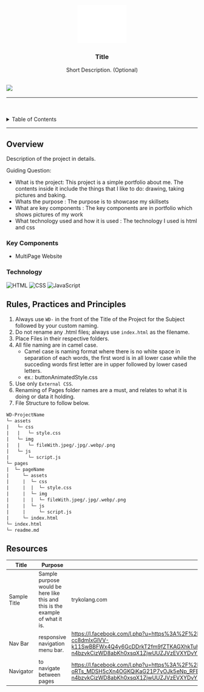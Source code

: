 <a name="readme-top">

<br/>

<br />
<div align="center">
  <a href="https://github.com/zyx-0314/">
  <!-- TODO: If you want to add logo or banner you can add it here -->
    <img src="./assets/img/nyebe_white.png" alt="Nyebe" width="130" height="100">
  </a>
<!-- TODO: Change Title to the name of the title of your Project -->
  <h3 align="center">Title</h3>
</div>
<!-- TODO: Make a short description -->
<div align="center">
  Short Description. (Optional)
</div>

<br />

<!-- TODO: Change the zyx-0314 into your github username  -->
<!-- TODO: Change the WD-Template-Project into the same name of your folder -->
![](https://visit-counter.vercel.app/counter.png?page=zyx-0314/WD-Template-Project)

---

<br />
<br />

<!-- TODO: If you want to add more layers for your readme -->
<details>
  <summary>Table of Contents</summary>
  <ol>
    <li>
      <a href="#overview">Overview</a>
      <ol>
        <li>
          <a href="#key-components">Key Components</a>
        </li>
        <li>
          <a href="#technology">Technology</a>
        </li>
      </ol>
    </li>
    <li>
      <a href="#rule,-practices-and-principles">Rules, Practices and Principles</a>
    </li>
    <li>
      <a href="#resources">Resources</a>
    </li>
  </ol>
</details>

---

## Overview

<!-- TODO: To be changed -->
<!-- The following are just sample -->
Description of the project in details.

Guiding Question:
- What is the project: This project is a simple portfolio about me. The contents inside it include the things that I like to do: drawing, taking pictures and baking.
- Whats the purpose : The purpose is to showcase my skillsets
- What are key components : The key components are in portfolio which shows pictures of my work 
- What technology used and how it is used : The technology I used is html and css

### Key Components
<!-- TODO: List of Key Components -->
<!-- The following are just sample -->
- MultiPage Website

### Technology
<!-- TODO: List of Technology Used -->
![HTML](https://img.shields.io/badge/HTML-E34F26?style=for-the-badge&logo=html5&logoColor=white)
![CSS](https://img.shields.io/badge/CSS-1572B6?style=for-the-badge&logo=css3&logoColor=white)
![JavaScript](https://img.shields.io/badge/JavaScript-F7DF1E?style=for-the-badge&logo=javascript&logoColor=white)

## Rules, Practices and Principles
1. Always use `WD-` in the front of the Title of the Project for the Subject followed by your custom naming.
2. Do not rename any .html files; always use `index.html` as the filename.
3. Place Files in their respective folders.
4. All file naming are in camel case.
   - Camel case is naming format where there is no white space in separation of each words, the first word is in all lower case while the succeding words first letter are in upper followed by lower cased letters.
   - ex.: buttonAnimatedStyle.css
5. Use only `External CSS`.
6. Renaming of Pages folder names are a must, and relates to what it is doing or data it holding.
7. File Structure to follow below.

```
WD-ProjectName
└─ assets
|   └─ css
|   |   └─ style.css
|   └─ img
|   |   └─ fileWith.jpeg/.jpg/.webp/.png
|   └─ js
|       └─ script.js
└─ pages
|  └─ pageName
|     └─ assets
|     |  └─ css
|     |  |  └─ style.css
|     |  └─ img
|     |  |  └─ fileWith.jpeg/.jpg/.webp/.png
|     |  └─ js
|     |     └─ script.js
|     └─ index.html
└─ index.html
└─ readme.md
```

## Resources

<!-- TODO: Add References -->
| Title | Purpose | Link |
|-|-|-|
| Sample Title | Sample purpose would be here like this and this is the example of what it is. | trykolang.com |
| Nav Bar | responsive navigation menu bar. | https://l.facebook.com/l.php?u=https%3A%2F%2Fwww.codingnepalweb.com%2Fresponsive-navigation-menu-bar-html-css%2F%3Ffbclid%3DIwZXh0bgNhZW0CMTAAAR1-cc8dmIxGlVV-k11SwBBFWx4Q4y6GcDDrkT2fm9fZTKAGXhkTuhpfTkY_aem_flqkxCCHUlRRFyLk0tBT6g&h=AT2DsYOt0spTYEfZyCUmMwI3_pAvk9vfIEt4R1rPyQxJT1SA1CTb_zwPJh-n4bzvkCizWD8abKh0xsqX1ZjwUUZJVzEVXYDvYU4rAWr0Llpbqebz0rgPIIfqiu9O0McyMr8HJQ
| Navigator | to navigate between pages | https://l.facebook.com/l.php?u=https%3A%2F%2Fyoutu.be%2F_ir9du6fq4Q%3Fsi%3Dyf-wcl7oU_mvWUzG%26fbclid%3DIwZXh0bgNhZW0CMTAAAR0y-oRTs_MDSH5cXn4OGKQiKaG21P7yOJk5eNp_RFEtyeb7zHlRInlrLFI_aem_CFopzNFe8uRJUFxvwVfn1w&h=AT2DsYOt0spTYEfZyCUmMwI3_pAvk9vfIEt4R1rPyQxJT1SA1CTb_zwPJh-n4bzvkCizWD8abKh0xsqX1ZjwUUZJVzEVXYDvYU4rAWr0Llpbqebz0rgPIIfqiu9O0McyMr8HJQ